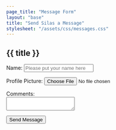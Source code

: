 ```yaml
---
page_title: "Message Form"
layout: "base"
title: "Send Silas a Message"
stylesheet: "/assets/css/messages.css"
---
```



<div class="form-container">
  <h2>{{ title }}</h2>

  <form method="post" name="Send Silas a Message" data-netlify="true" enctype="multipart/form-data" action="/thank-you">
    <p>
      <label for="name">Name:</label>
      <input type="text" name="name" id="name" placeholder="Please put your name here" required>
    </p>
    <p>
      <label for="picture">Profile Picture:</label>
      <input type="file" name="picture" id="picture">
    </p>
    <p>
      <label for="comments">Comments:</label><br/>
      <textarea name="comments" id="comments" required></textarea>
    </p>
    <p>
      <input type="submit" value="Send Message" id="button">
    </p>
  </form>
</div>